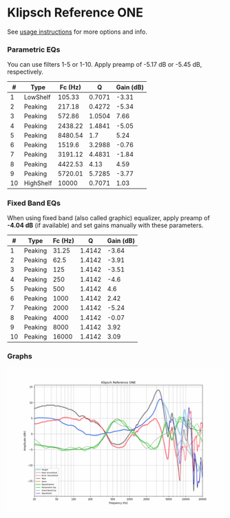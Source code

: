 # Klipsch Reference ONE
See [usage instructions](https://github.com/jaakkopasanen/AutoEq#usage) for more options and info.

### Parametric EQs
You can use filters 1-5 or 1-10. Apply preamp of -5.17 dB or -5.45 dB, respectively.

|   # | Type      |   Fc (Hz) |      Q |   Gain (dB) |
|-----|-----------|-----------|--------|-------------|
|   1 | LowShelf  |    105.33 | 0.7071 |       -3.31 |
|   2 | Peaking   |    217.18 | 0.4272 |       -5.34 |
|   3 | Peaking   |    572.86 | 1.0504 |        7.66 |
|   4 | Peaking   |   2438.22 | 1.4841 |       -5.05 |
|   5 | Peaking   |   8480.54 | 1.7    |        5.24 |
|   6 | Peaking   |   1519.6  | 3.2988 |       -0.76 |
|   7 | Peaking   |   3191.12 | 4.4831 |       -1.84 |
|   8 | Peaking   |   4422.53 | 4.13   |        4.59 |
|   9 | Peaking   |   5720.01 | 5.7285 |       -3.77 |
|  10 | HighShelf |  10000    | 0.7071 |        1.03 |

### Fixed Band EQs
When using fixed band (also called graphic) equalizer, apply preamp of **-4.04 dB** (if available) and set gains manually with these parameters.

|   # | Type    |   Fc (Hz) |      Q |   Gain (dB) |
|-----|---------|-----------|--------|-------------|
|   1 | Peaking |     31.25 | 1.4142 |       -3.64 |
|   2 | Peaking |     62.5  | 1.4142 |       -3.91 |
|   3 | Peaking |    125    | 1.4142 |       -3.51 |
|   4 | Peaking |    250    | 1.4142 |       -4.6  |
|   5 | Peaking |    500    | 1.4142 |        4.6  |
|   6 | Peaking |   1000    | 1.4142 |        2.42 |
|   7 | Peaking |   2000    | 1.4142 |       -5.24 |
|   8 | Peaking |   4000    | 1.4142 |       -0.07 |
|   9 | Peaking |   8000    | 1.4142 |        3.92 |
|  10 | Peaking |  16000    | 1.4142 |        3.09 |

### Graphs
![](./Klipsch%20Reference%20ONE.png)
